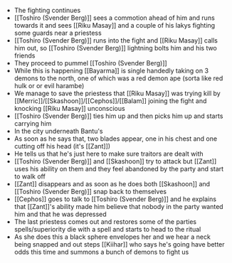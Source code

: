 - The fighting continues 
- [[Toshiro (Svender Berg)]] sees a commotion ahead of him and runs towards it and sees [[Riku Masay]] and a couple of his lakys fighting some guards near a priestess 
- [[Toshiro (Svender Berg)]] runs into the fight and [[Riku Masay]] calls him out, so [[Toshiro (Svender Berg)]] lightning bolts him and his two friends 
- They proceed to pummel [[Toshiro (Svender Berg)]] 
- While this is happening [[Bayarma]] is single handedly taking on 3 demons to the north, one of which was a red demon ape (sorta like red hulk or or evil harambe) 
- We manage to save the priestess that [[Riku Masay]] was trying kill by [[Merric]]/[[Skashoon]]/[[Cephos]]/[[Balam]] joining the fight and knocking [[Riku Masay]] unconscious 
- [[Toshiro (Svender Berg)]] ties him up and then picks him up and starts carrying him 
- In the city underneath Bantu's 
- As soon as he says that, two blades appear, one in his chest and one cutting off his head (it's [[Zant]]) 
- He tells us that he's just here to make sure traitors are dealt with 
- [[Toshiro (Svender Berg)]] and [[Skashoon]] try to attack but [[Zant]] uses his ability on them and they feel abandoned by the party and start to walk off 
- [[Zant]] disappears and as soon as he does both [[Skashoon]] and [[Toshiro (Svender Berg)]] snap back to themselves 
- [[Cephos]] goes to talk to [[Toshiro (Svender Berg)]] and he explains that [[Zant]]'s ability made him believe that nobody in the party wanted him and that he was depressed 
- The last priestess comes out and restores some of the parties spells/superiority die with a spell and starts to head to the ritual 
- As she does this a black sphere envelopes her and we hear a neck being snapped and out steps [[Kiihar]] who says he's going have better odds this time and summons a bunch of demons to fight us